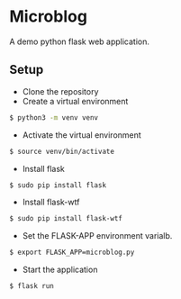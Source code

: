# Microblog
A demo python flask web application.
## Setup
- Clone the repository
- Create a virtual environment
```bash
$ python3 -m venv venv
```
- Activate the virtual environment
```bash
$ source venv/bin/activate 
```
- Install flask
```bash
$ sudo pip install flask
```
- Install flask-wtf
```bash
$ sudo pip install flask-wtf
```
- Set the FLASK-APP environment varialb.
```bash
$ export FLASK_APP=microblog.py
```
- Start the application
```bash
$ flask run
```